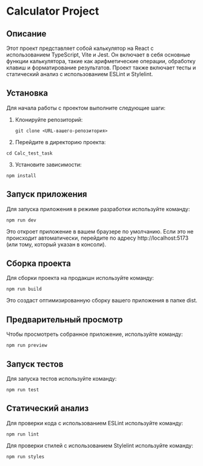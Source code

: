 # Calculator Project

## Описание

Этот проект представляет собой калькулятор на React с использованием TypeScript, Vite и Jest. Он включает в себя основные функции калькулятора, такие как арифметические операции, обработку клавиш и форматирование результатов. Проект также включает тесты и статический анализ с использованием ESLint и Stylelint.

## Установка

Для начала работы с проектом выполните следующие шаги:

1. Клонируйте репозиторий:

   ``git clone <URL-вашего-репозитория>``

2. Перейдите в директорию проекта:

``cd Calc_test_task``

3. Установите зависимости:

``npm install``

## Запуск приложения

Для запуска приложения в режиме разработки используйте команду:

``npm run dev``

Это откроет приложение в вашем браузере по умолчанию. Если это не происходит автоматически, перейдите по адресу http://localhost:5173 (или тому, который указан в консоли).

## Сборка проекта

Для сборки проекта на продакшн используйте команду:

``npm run build``

Это создаст оптимизированную сборку вашего приложения в папке dist.

## Предварительный просмотр
Чтобы просмотреть собранное приложение, используйте команду:

``npm run preview``

## Запуск тестов
Для запуска тестов используйте команду:

``npm run test``

## Статический анализ

Для проверки кода с использованием ESLint используйте команду:

``npm run lint``

Для проверки стилей с использованием Stylelint используйте команду:

``npm run styles``


